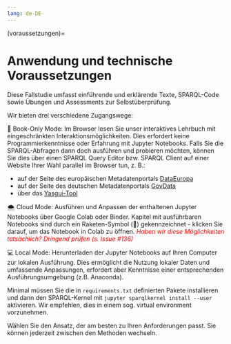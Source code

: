 ```yaml
---
lang: de-DE
---
```


(voraussetzungen)=
# Anwendung und technische Voraussetzungen

Diese Fallstudie umfasst einführende und erklärende Texte, SPARQL-Code sowie Übungen und Assessments zur Selbstüberprüfung.

Wir bieten drei verschiedene Zugangswege:

📘 Book-Only Mode: Im Browser lesen Sie unser interaktives Lehrbuch mit eingeschränkten Interaktionsmöglichkeiten. Dies erfordert keine Programmierkenntnisse oder Erfahrung mit Jupyter Notebooks.
Falls Sie die SPARQL-Abfragen dann doch ausführen und probieren möchten, können Sie dies über einen SPARQL Query Editor bzw. SPARQL Client auf einer Website Ihrer Wahl parallel im Browser tun, z. B.:
- auf der Seite des europäischen Metadatenportals <a href="https://data.europa.eu/sparql" class="external-link" target="_blank">DataEuropa</a>
- auf der Seite des deutschen Metadatenportals <a href="https://www.govdata.de/sparql-assistent" class="external-link" target="_blank">GovData</a>
- über das <a href="https://yasgui.org/" class="external-link" target="_blank">Yasgui-Tool</a>

🌨️ Cloud Mode: Ausführen und Anpassen der enthaltenen Jupyter Notebooks über Google Colab oder Binder. Kapitel mit ausführbaren Notebooks sind durch ein Raketen-Symbol (🚀) gekennzeichnet - klicken Sie darauf, um das Notebook in Colab zu öffnen.
<span style="color:red">*Haben wir diese Möglichkeiten tatsächlich? Dringend prüfen (s. Issue #136)*</span>

💻 Local Mode: Herunterladen der Jupyter Notebooks auf Ihren Computer zur lokalen Ausführung. Dies ermöglicht die Nutzung lokaler Daten und umfassende Anpassungen, erfordert aber Kenntnisse einer entsprechenden Ausführungsumgebung (z.B. Anaconda).

Minimal müssen Sie die in `requirements.txt` definierten Pakete installieren und dann den SPARQL-Kernel mit `jupyter sparqlkernel install --user` aktivieren. Wir empfehlen, dies in einem sog. virtual environment vorzunehmen.

Wählen Sie den Ansatz, der am besten zu Ihren Anforderungen passt. Sie können jederzeit zwischen den Methoden wechseln.



